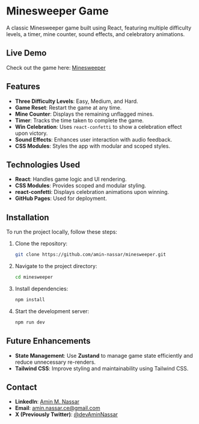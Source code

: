 # Minesweeper Game

A classic Minesweeper game built using React, featuring multiple difficulty levels, a timer, mine counter, sound effects, and celebratory animations.

## Live Demo

Check out the game here: [Minesweeper](https://amin-nassar.github.io/minesweeper/)

## Features

- **Three Difficulty Levels**: Easy, Medium, and Hard.
- **Game Reset**: Restart the game at any time.
- **Mine Counter**: Displays the remaining unflagged mines.
- **Timer**: Tracks the time taken to complete the game.
- **Win Celebration**: Uses `react-confetti` to show a celebration effect upon victory.
- **Sound Effects**: Enhances user interaction with audio feedback.
- **CSS Modules**: Styles the app with modular and scoped styles.

## Technologies Used

- **React**: Handles game logic and UI rendering.
- **CSS Modules**: Provides scoped and modular styling.
- **react-confetti**: Displays celebration animations upon winning.
- **GitHub Pages**: Used for deployment.

## Installation

To run the project locally, follow these steps:

1. Clone the repository:
   ```sh
   git clone https://github.com/amin-nassar/minesweeper.git
   ```
2. Navigate to the project directory:
   ```sh
   cd minesweeper
   ```
3. Install dependencies:
   ```sh
   npm install
   ```
4. Start the development server:
   ```sh
   npm run dev
   ```

## Future Enhancements

- **State Management**: Use **Zustand** to manage game state efficiently and reduce unnecessary re-renders.
- **Tailwind CSS**: Improve styling and maintainability using Tailwind CSS.

## Contact

- **LinkedIn**: [Amin M. Nassar](https://www.linkedin.com/in/amin-m-nassar/)
- **Email**: [amin.nassar.ce@gmail.com](mailto:amin.nassar.ce@gmail.com)
- **X (Previously Twitter)**: [@devAminNassar](https://x.com/devAminNassar)
